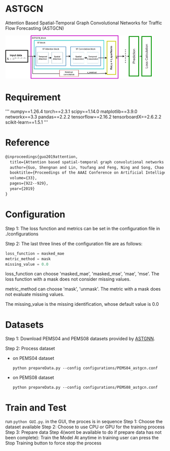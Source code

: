 # ASTGCN

Attention Based Spatial-Temporal Graph Convolutional Networks for Traffic Flow Forecasting (ASTGCN)

<img src="fig/ASTGCN.jpg" alt="image-20200103164326338" style="zoom:50%;" />

# Requirement
  '''
  numpy==1.26.4
  torch==2.3.1
  scipy==1.14.0
  matplotlib==3.9.0
  networkx==3.3
  pandas==2.2.2
  tensorflow==2.16.2
  tensorboardX==2.6.2.2
  scikit-learn==1.5.1
  '''

# Reference

```latex
@inproceedings{guo2019attention,
  title={Attention based spatial-temporal graph convolutional networks for traffic flow forecasting},
  author={Guo, Shengnan and Lin, Youfang and Feng, Ning and Song, Chao and Wan, Huaiyu},
  booktitle={Proceedings of the AAAI Conference on Artificial Intelligence},
  volume={33},
  pages={922--929},
  year={2019}
}
```

# Configuration

Step 1: The loss function and metrics can be set in the configuration file in ./configurations

Step 2: The last three lines of the configuration file are as follows:

  ```c++
  loss_function = masked_mae
  metric_method = mask
  missing_value = 0.0
  ```

loss_function can choose 'masked_mae',  'masked_mse',  'mae',  'mse'. The loss function with a mask does not consider  missing values.

metric_method can choose 'mask', 'unmask'. The metric with a mask does not evaluate missing values.

The missing_value is the missing identification, whose default value is 0.0

# Datasets

Step 1: Download PEMS04 and PEMS08 datasets provided by [ASTGNN](https://github.com/guoshnBJTU/ASTGNN/tree/main/data). 

Step 2: Process dataset

- on PEMS04 dataset

  ```shell
  python prepareData.py --config configurations/PEMS04_astgcn.conf
  ```

- on PEMS08 dataset

  ```shell
  python prepareData.py --config configurations/PEMS08_astgcn.conf
  ```



# Train and Test

run  `python GUI.py`.
in the GUI, the proces is in sequence
Step 1: Choose the dataset available
Step 2: Choose to use CPU or GPU for the training process
Step 3: Prepare data
Step 4(wont be available to do if prepare data has not been complete): Train the Model
At anytime in training user can press the Stop Training button to force stop the process

  

  



